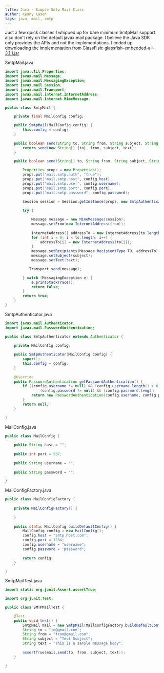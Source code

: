 ```yaml
---
title: Java - Simple Smtp Mail Class
author: Kenny Cason
tags: java, mail, smtp
---
```


Just a few quick classes I whipped up for bare minimum SmtpMail support.
also don't rely on the default javax.mail package. I believe the Java SDK only provides the APIs and not the implementations. 
I ended up downloading the implementation from GlassFish: <a href="http://download.java.net/maven/glassfish/org/glassfish/extras/glassfish-embedded-all/3.1.1/" target="_blank">glassfish-embedded-all-3.1.1.jar</a>

SmtpMail.java

```{.java .numberLines startFrom="1"}
import java.util.Properties;
import javax.mail.Message;
import javax.mail.MessagingException;
import javax.mail.Session;
import javax.mail.Transport;
import javax.mail.internet.InternetAddress;
import javax.mail.internet.MimeMessage;

public class SmtpMail {

	private final MailConfig config;

	public SmtpMail(MailConfig config) {
		this.config = config;
	}
	
	public boolean send(String to, String from, String subject, String text) {
		return send(new String[] {to}, from, subject, text);
	}

	public boolean send(String[] to, String from, String subject, String text) {

		Properties props = new Properties();
		props.put("mail.smtp.auth", "true");
		props.put("mail.smtp.host", config.host);
		props.put("mail.smtp.user", config.username);
		props.put("mail.smtp.port", config.port);
		props.put("mail.smtp.password", config.password);
		
		Session session = Session.getInstance(props, new SmtpAuthenticator(config));

		try {

			Message message = new MimeMessage(session);
			message.setFrom(new InternetAddress(from));
			
			InternetAddress[] addressTo = new InternetAddress[to.length];
			for (int i = 0; i < to.length; i++) {
				addressTo[i] = new InternetAddress(to[i]);
			}
			message.setRecipients(Message.RecipientType.TO, addressTo);
			message.setSubject(subject);
			message.setText(text);

		   Transport.send(message);

		} catch (MessagingException e) { 
			e.printStackTrace();
			return false;
		}
		return true;
	}
}

```

SmtpAuthenticator.java

```{.java .numberLines startFrom="1"}
import javax.mail.Authenticator;
import javax.mail.PasswordAuthentication;

public class SmtpAuthenticator extends Authenticator {

	private MailConfig config;
	
	public SmtpAuthenticator(MailConfig config) {
		super();
		this.config = config;
	}
		
	@Override
	public PasswordAuthentication getPasswordAuthentication() {
	    if ((config.username != null) && (config.username.length() > 0) &&
	    		(config.password != null) && (config.password.length   () > 0)) {
	        return new PasswordAuthentication(config.username, config.password);
	    }
	    return null;
	}

}

```

MailConfig.java

```{.java .numberLines startFrom="1"}
public class MailConfig {
	
	public String host = "";
	
	public int port = 587;
	
	public String username = "";
	
	public String password = "";

}

```

MailConfigFactory.java

```{.java .numberLines startFrom="1"}
public class MailConfigFactory {
	
	private MailConfigFactory() {
		
	}
	
	public static MailConfig buildDefaultConfig() {
		MailConfig config = new MailConfig();
		config.host = "smtp.host.com";
		config.port = 1234;
		config.username = "username";
		config.password = "password";
		
		return config;
	}

}

```

SmtpMailTest.java

```{.java .numberLines startFrom="1"}
import static org.junit.Assert.assertTrue;

import org.junit.Test;

public class SMTPMailTest {

	@Test
	public void test() {
		SmtpMail mail = new SmtpMail(MailConfigFactory.buildDefaultConfig());
		String to = "to@gmail.com";
		String from = "from@gmail.com";
		String subject = "Test Subject";
		String text = "This is a sample message body";
		
		assertTrue(mail.send(to, from, subject, text));
	}

}

```
